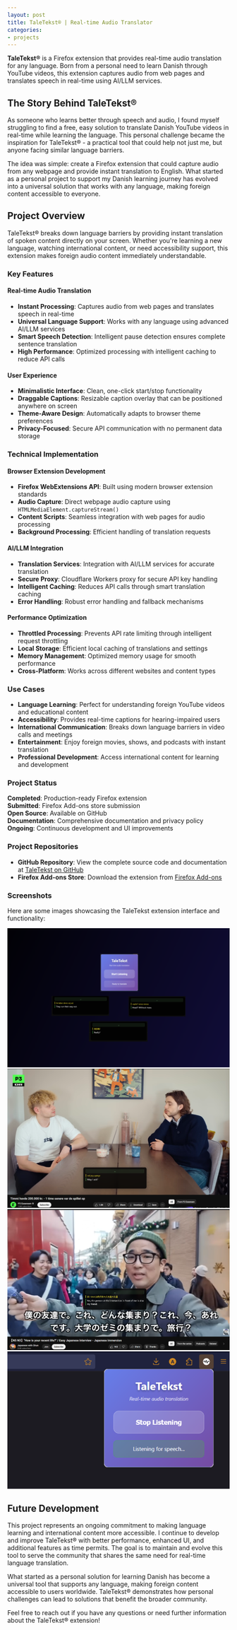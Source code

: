 ```yaml
---
layout: post
title: TaleTekst® | Real-time Audio Translator
categories:
- projects
---
```


**TaleTekst®** is a Firefox extension that provides real-time audio translation for any language. Born from a personal need to learn Danish through YouTube videos, this extension captures audio from web pages and translates speech in real-time using AI/LLM services.

## The Story Behind TaleTekst®

As someone who learns better through speech and audio, I found myself struggling to find a free, easy solution to translate Danish YouTube videos in real-time while learning the language. This personal challenge became the inspiration for TaleTekst® - a practical tool that could help not just me, but anyone facing similar language barriers.

The idea was simple: create a Firefox extension that could capture audio from any webpage and provide instant translation to English. What started as a personal project to support my Danish learning journey has evolved into a universal solution that works with any language, making foreign content accessible to everyone.

## Project Overview

TaleTekst® breaks down language barriers by providing instant translation of spoken content directly on your screen. Whether you're learning a new language, watching international content, or need accessibility support, this extension makes foreign audio content immediately understandable.

### Key Features

#### Real-time Audio Translation
- **Instant Processing**: Captures audio from web pages and translates speech in real-time
- **Universal Language Support**: Works with any language using advanced AI/LLM services
- **Smart Speech Detection**: Intelligent pause detection ensures complete sentence translation
- **High Performance**: Optimized processing with intelligent caching to reduce API calls

#### User Experience
- **Minimalistic Interface**: Clean, one-click start/stop functionality
- **Draggable Captions**: Resizable caption overlay that can be positioned anywhere on screen
- **Theme-Aware Design**: Automatically adapts to browser theme preferences
- **Privacy-Focused**: Secure API communication with no permanent data storage

### Technical Implementation

#### Browser Extension Development
- **Firefox WebExtensions API**: Built using modern browser extension standards
- **Audio Capture**: Direct webpage audio capture using `HTMLMediaElement.captureStream()`
- **Content Scripts**: Seamless integration with web pages for audio processing
- **Background Processing**: Efficient handling of translation requests

#### AI/LLM Integration
- **Translation Services**: Integration with AI/LLM services for accurate translation
- **Secure Proxy**: Cloudflare Workers proxy for secure API key handling
- **Intelligent Caching**: Reduces API calls through smart translation caching
- **Error Handling**: Robust error handling and fallback mechanisms

#### Performance Optimization
- **Throttled Processing**: Prevents API rate limiting through intelligent request throttling
- **Local Storage**: Efficient local caching of translations and settings
- **Memory Management**: Optimized memory usage for smooth performance
- **Cross-Platform**: Works across different websites and content types

### Use Cases

- **Language Learning**: Perfect for understanding foreign YouTube videos and educational content
- **Accessibility**: Provides real-time captions for hearing-impaired users
- **International Communication**: Breaks down language barriers in video calls and meetings
- **Entertainment**: Enjoy foreign movies, shows, and podcasts with instant translation
- **Professional Development**: Access international content for learning and development

### Project Status

**Completed**: Production-ready Firefox extension  
**Submitted**: Firefox Add-ons store submission  
**Open Source**: Available on GitHub  
**Documentation**: Comprehensive documentation and privacy policy  
**Ongoing**: Continuous development and UI improvements

### Project Repositories

- **GitHub Repository**: View the complete source code and documentation at [TaleTekst on GitHub](https://github.com/AfshinMoatari/TaleTekst)
- **Firefox Add-ons Store**: Download the extension from [Firefox Add-ons](https://addons.mozilla.org/firefox/addon/taletekst-real-time-audio-translator/)

### Screenshots

Here are some images showcasing the TaleTekst extension interface and functionality:

<div class="carousel-container" id="carousel2">
  <a class="carousel-button left" onclick="moveCarousel('carousel2', -1)">
    <i class="fa fa-solid fa-chevron-left fa-2x"></i>
  </a>
  <div class="image-carousel">
    <div class="image-gallery">
      <div class="image-row" id="imageRow2">
        <a href="/assets/images/2025/01/29/1.png" target="_blank">
          <img src="/assets/images/2025/01/29/1.png" alt="TaleTekst Main Interface" class="thumbnail">
        </a>
        <a href="/assets/images/2025/01/29/2.png" target="_blank">
          <img src="/assets/images/2025/01/29/2.png" alt="Caption Overlay on YouTube" class="thumbnail">
        </a>
        <a href="/assets/images/2025/01/29/3.png" target="_blank">
          <img src="/assets/images/2025/01/29/3.png" alt="Translation in Action" class="thumbnail">
        </a>
        <a href="/assets/images/2025/01/29/4.png" target="_blank">
          <img src="/assets/images/2025/01/29/4.png" alt="Extension Popup" class="thumbnail">
        </a>
      </div>
    </div>
  </div>
  <a class="carousel-button right" onclick="moveCarousel('carousel2', 1)">
    <i class="fa fa-solid fa-chevron-right fa-2x"></i>
  </a>
</div>

## Future Development

This project represents an ongoing commitment to making language learning and international content more accessible. I continue to develop and improve TaleTekst® with better performance, enhanced UI, and additional features as time permits. The goal is to maintain and evolve this tool to serve the community that shares the same need for real-time language translation.

What started as a personal solution for learning Danish has become a universal tool that supports any language, making foreign content accessible to users worldwide. TaleTekst® demonstrates how personal challenges can lead to solutions that benefit the broader community.

Feel free to reach out if you have any questions or need further information about the TaleTekst® extension!
